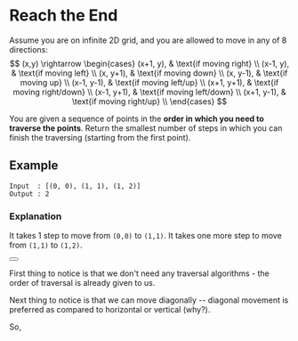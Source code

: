 # Reach the End

Assume you are on infinite 2D grid, and you are allowed to move in any of 8 directions:
$$
(x,y) \rightarrow
\begin{cases}
    (x+1, y),   & \text{if moving right} \\
    (x-1, y),   & \text{if moving left} \\
    (x, y+1),   & \text{if moving down} \\
    (x, y-1),   & \text{if moving up} \\
    (x-1, y-1), & \text{if moving left/up} \\
    (x+1, y+1), & \text{if moving right/down} \\
    (x-1, y+1), & \text{if moving left/down} \\
    (x+1, y-1), & \text{if moving right/up} \\
\end{cases}
$$

You are given a sequence of points in the **order in which you need to traverse the points**. Return the smallest number of steps in which you can finish the traversing (starting from the first point).

## Example

```
Input  : [(0, 0), (1, 1), (1, 2)]
Output : 2
```

### Explanation
It takes 1 step to move from `(0,0)` to `(1,1)`. It takes one more step to move from `(1,1)` to `(1,2)`.


<button class="section" target="solution" show="Show solution" hide="Hide solution"></button>

<!--sec data-title="Solution" data-id="solution" data-show=false ces-->
First thing to notice is that we don't need any traversal algorithms - the order of traversal is already given to us.

Next thing to notice is that we can move diagonally -- diagonal movement is preferred as compared to horizontal or vertical (why?).

So,
<!--endsec-->